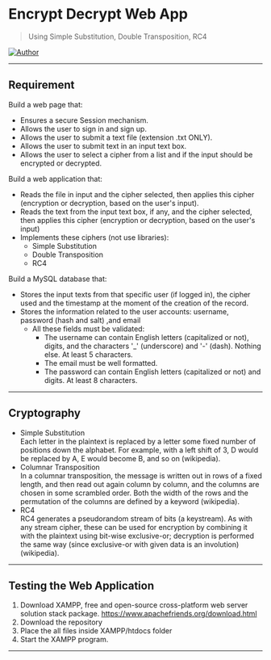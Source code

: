 # Encrypt Decrypt Web App
> Using Simple Substitution, Double Transposition, RC4
<p>
<a href="https://github.com/stevenmngo"><img alt="Author" src="https://img.shields.io/badge/author-Stevenmngo-red.svg?style=flat-square"/></a>
</p>

------------------------------
## Requirement 
Build a web page that: <br/>
* Ensures a secure Session mechanism.
* Allows the user to sign in and sign up.
* Allows the user to submit a text file (extension .txt ONLY).
* Allows the user to submit text in an input text box.
* Allows the user to select a cipher from a list and if the input should be encrypted or decrypted.

Build a web application that: <br/>
* Reads the file in input and the cipher selected, then applies this cipher (encryption or decryption, based on the user's input).
* Reads the text from the input text box, if any, and the cipher selected, then applies this cipher (encryption or decryption, based on the user's input)
* Implements these ciphers (not use libraries): 
  * Simple Substitution
  * Double Transposition
  * RC4

Build a MySQL database that:
* Stores the input texts from that specific user (if logged in), the cipher used and the timestamp at the moment of the creation of the record.
* Stores the information related to the user accounts: username, password (hash and salt) ,and email
  * All these fields must be validated:
    * The username can contain English letters (capitalized or not), digits, and the characters '_' (underscore) and '-' (dash). Nothing else. At least 5 characters.
    * The email must be well formatted.
    * The password can contain English letters (capitalized or not) and digits. At least 8 characters.

------------------------------
## Cryptography 
* Simple Substitution <br/>
    Each letter in the plaintext is replaced by a letter some fixed number of positions down the alphabet. For example, with a 
    left shift of 3, D would be replaced by A, E would become B, and so on (wikipedia).  
* Columnar Transposition <br/>
    In a columnar transposition, the message is written out in rows of a fixed length, and then read out again column by 
    column, and the columns are chosen in some scrambled order. Both the width of the rows and the permutation of the columns 
    are defined by a keyword (wikipedia). 
* RC4 <br/>
    RC4 generates a pseudorandom stream of bits (a keystream). As with any stream cipher, these can be used for encryption by 
    combining it with the plaintext using bit-wise exclusive-or; decryption is performed the same way (since exclusive-or with 
    given data is an involution) (wikipedia). 
    
------------------------------
## Testing the Web Application   
1. Download XAMPP, free and open-source cross-platform web server solution stack package.
    https://www.apachefriends.org/download.html
2. Download the repository
3. Place the all files inside XAMPP/htdocs folder 
4. Start the XAMPP program.

------------------------------



